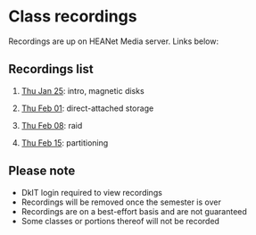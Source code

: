 # Class recordings

Recordings are up on HEANet Media server.
Links below:

## Recordings list

1. [Thu Jan 25](https://media.heanet.ie/page/663a8650fa9946c6b6ad946be9b8ab55): intro, magnetic disks

2. [Thu Feb 01](https://media.heanet.ie/page/55cb50820c0c4474a212136f3bb54124): direct-attached storage

3. [Thu Feb 08](https://media.heanet.ie/page/0515da2d49ff401ea41941d1abd09316): raid

4. [Thu Feb 15](https://media.heanet.ie/page/e2c5b7099ca1448bb247f173c69594dd): partitioning

## Please note

- DkIT login required to view recordings
- Recordings will be removed once the semester is over
- Recordings are on a best-effort basis and are not guaranteed
- Some classes or portions thereof will not be recorded

